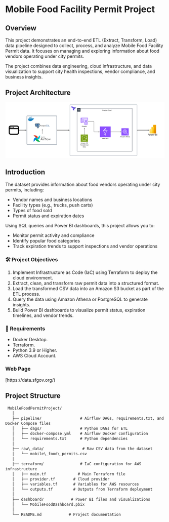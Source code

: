 # Mobile Food Facility Permit Project


## Overview

This project demonstrates an end-to-end ETL (Extract, Transform, Load) data pipeline designed to collect, process, and analyze Mobile Food Facility Permit data. It focuses on managing and exploring information about food vendors operating under city permits.

The project combines data engineering, cloud infrastructure, and data visualization to support city health inspections, vendor compliance, and business insights.

## Project Architecture

![image_alt](https://github.com/erikstephan09/Data-Enginner-Projects/blob/3a555dedd9e4ae52e666c3299fd592efaa95d107/Pipelines-Projects/Mobile_Food_Facility_Permit/MFFP%20Diagram.png)

## Introduction

The dataset provides information about food vendors operating under city permits, including:

- Vendor names and business locations
- Facility types (e.g., trucks, push carts)
- Types of food sold
- Permit status and expiration dates

Using SQL queries and Power BI dashboards, this project allows you to:
- Monitor permit activity and compliance
- Identify popular food categories
- Track expiration trends to support inspections and vendor operations

### 🛠️ Project Objectives

1. Implement Infrastructure as Code (IaC) using Terraform to deploy the cloud environment.
2. Extract, clean, and transform raw permit data into a structured format.
3. Load the transformed CSV data into an Amazon S3 bucket as part of the ETL process.
4. Query the data using Amazon Athena or PostgreSQL to generate insights.
5. Build Power BI dashboards to visualize permit status, expiration timelines, and vendor trends.

### 🧰 Requirements

- Docker Desktop.
- Terraform.
- Python 3.9 or Higher.
- AWS Cloud Account.

### Web Page

<link> [https://data.sfgov.org/)

## Project Structure

```
 MobileFoodPermitProject/
   │
   ├── pipeline/                 # Airflow DAGs, requirements.txt, and Docker Compose files
   │   ├── dags/                 # Python DAGs for ETL
   │   ├── docker-compose.yml    # Airflow Docker configuration
   │   └── requirements.txt      # Python dependencies
   │
   ├── raw\_data/                 # Raw CSV data from the dataset
   │   └── mobile\_food\_permits.csv
   │
   ├── terraform/                # IaC configuration for AWS infrastructure
   │   ├── main.tf   			# Main Terraform file
   │   ├── provider.tf        # Cloud provider
   │   ├── variables.tf       # Variables for AWS resources
   │   └── outputs.tf         # Outputs from Terraform deployment
   │
   ├── dashboard/            # Power BI files and visualizations
   │   └── MobileFoodDashboard.pbix
   │
   └── README.md            # Project documentation
```







